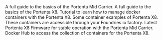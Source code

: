 <EssentialsColumn title="First Steps">
    <EssentialElement title="Portenta Mid Carrier User Manual" type="getting-started" link="/tutorials/portenta-mid-carrier/user-manual">
        A full guide to the basics of the Portenta Mid Carrier.
    </EssentialElement>
    <EssentialElement title="Portenta X8 User Manual" type="getting-started" link="/tutorials/portenta-x8/user-manual">
        A full guide to the basics of the Portenta X8.
    </EssentialElement>
    <EssentialElement link="https://docs.arduino.cc/tutorials/portenta-x8/docker-container" title="Containers management" type="tutorial">
        Tutorial to learn how to manage docker containers with the Portenta X8.
    </EssentialElement>
</EssentialsColumn>

<EssentialsColumn title="Suggested Repositories">
    <EssentialElement link="https://github.com/arduino/portenta-containers" title="Portenta X8 containers" type="article">
        Some container examples of Portenta X8. These containers are accessible through your Foundries.io factory.
    </EssentialElement>
</EssentialsColumn>

<EssentialsColumn title="Suggested Resources">
    <EssentialElement title="Latest Portenta X8 Firmware" type="library" link="https://downloads.arduino.cc/portentax8image/image-latest.tar.gz">
        Latest Portenta X8 Firmware for stable operation with the Portenta Mid Carrier.
    </EssentialElement>
    <EssentialElement title="Docker Hub for the Portenta X8" type="library" link="https://hub.docker.com/u/arduino">
        Docker Hub to access the collection of containers for the Portenta X8.
    </EssentialElement>
</EssentialsColumn>

